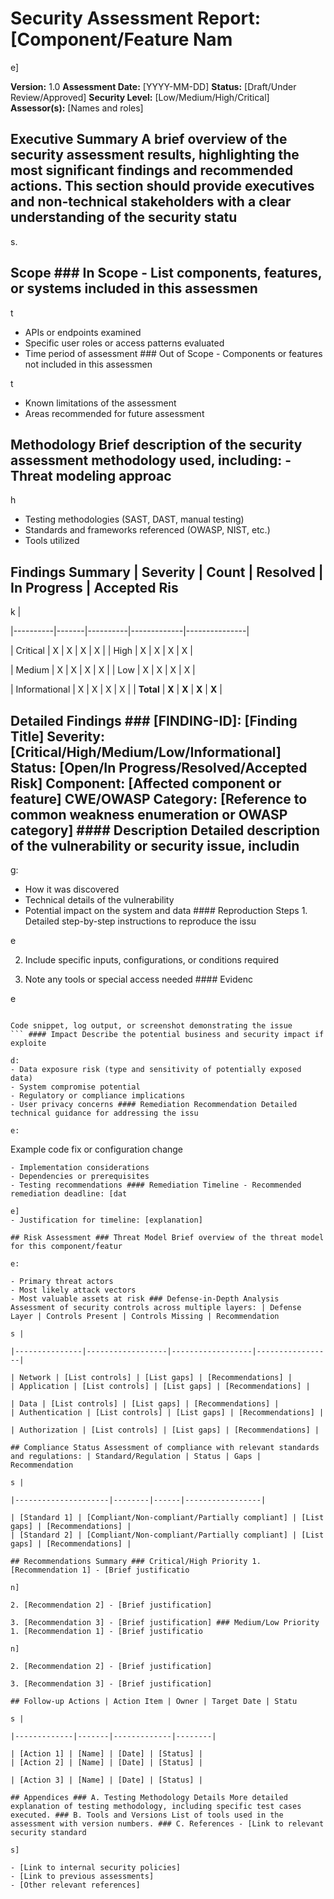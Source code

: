 # Security Assessment Report: [Component/Feature Nam

e]

**Version:** 1.0 **Assessment Date:** [YYYY-MM-DD] **Status:** [Draft/Under Review/Approved] **Security Level:** [Low/Medium/High/Critical] **Assessor(s):** [Names and roles]

## Executive Summary A brief overview of the security assessment results, highlighting the most significant findings and recommended actions. This section should provide executives and non-technical stakeholders with a clear understanding of the security statu

s.

## Scope ### In Scope - List components, features, or systems included in this assessmen

t

- APIs or endpoints examined
- Specific user roles or access patterns evaluated
- Time period of assessment ### Out of Scope - Components or features not included in this assessmen

t
- Known limitations of the assessment
- Areas recommended for future assessment

## Methodology Brief description of the security assessment methodology used, including: - Threat modeling approac

h

- Testing methodologies (SAST, DAST, manual testing)
- Standards and frameworks referenced (OWASP, NIST, etc.)
- Tools utilized

## Findings Summary | Severity | Count | Resolved | In Progress | Accepted Ris

k |

|----------|-------|----------|-------------|---------------|

| Critical | X | X | X | X |
| High | X | X | X | X |

| Medium | X | X | X | X |
| Low | X | X | X | X |

| Informational | X | X | X | X |
| **Total** | **X** | **X** | **X** | **X** |

## Detailed Findings ### [FINDING-ID]: [Finding Title] **Severity:** [Critical/High/Medium/Low/Informational] **Status:** [Open/In Progress/Resolved/Accepted Risk] **Component:** [Affected component or feature] **CWE/OWASP Category:** [Reference to common weakness enumeration or OWASP category] #### Description Detailed description of the vulnerability or security issue, includin

g:

- How it was discovered
- Technical details of the vulnerability
- Potential impact on the system and data #### Reproduction Steps 1. Detailed step-by-step instructions to reproduce the issu

e

2. Include specific inputs, configurations, or conditions required

3. Note any tools or special access needed #### Evidenc

e

```

Code snippet, log output, or screenshot demonstrating the issue
``` #### Impact Describe the potential business and security impact if exploite

d:
- Data exposure risk (type and sensitivity of potentially exposed data)
- System compromise potential
- Regulatory or compliance implications
- User privacy concerns #### Remediation Recommendation Detailed technical guidance for addressing the issu

e:

```

Example code fix or configuration change
``` Additional remediation notes:
- Implementation considerations
- Dependencies or prerequisites
- Testing recommendations #### Remediation Timeline - Recommended remediation deadline: [dat

e]
- Justification for timeline: [explanation]

## Risk Assessment ### Threat Model Brief overview of the threat model for this component/featur

e:

- Primary threat actors
- Most likely attack vectors
- Most valuable assets at risk ### Defense-in-Depth Analysis Assessment of security controls across multiple layers: | Defense Layer | Controls Present | Controls Missing | Recommendation

s |

|---------------|------------------|------------------|-----------------|

| Network | [List controls] | [List gaps] | [Recommendations] |
| Application | [List controls] | [List gaps] | [Recommendations] |

| Data | [List controls] | [List gaps] | [Recommendations] |
| Authentication | [List controls] | [List gaps] | [Recommendations] |

| Authorization | [List controls] | [List gaps] | [Recommendations] |

## Compliance Status Assessment of compliance with relevant standards and regulations: | Standard/Regulation | Status | Gaps | Recommendation

s |

|---------------------|--------|------|-----------------|

| [Standard 1] | [Compliant/Non-compliant/Partially compliant] | [List gaps] | [Recommendations] |
| [Standard 2] | [Compliant/Non-compliant/Partially compliant] | [List gaps] | [Recommendations] |

## Recommendations Summary ### Critical/High Priority 1. [Recommendation 1] - [Brief justificatio

n]

2. [Recommendation 2] - [Brief justification]

3. [Recommendation 3] - [Brief justification] ### Medium/Low Priority 1. [Recommendation 1] - [Brief justificatio

n]

2. [Recommendation 2] - [Brief justification]

3. [Recommendation 3] - [Brief justification]

## Follow-up Actions | Action Item | Owner | Target Date | Statu

s |

|-------------|-------|-------------|--------|

| [Action 1] | [Name] | [Date] | [Status] |
| [Action 2] | [Name] | [Date] | [Status] |

| [Action 3] | [Name] | [Date] | [Status] |

## Appendices ### A. Testing Methodology Details More detailed explanation of testing methodology, including specific test cases executed. ### B. Tools and Versions List of tools used in the assessment with version numbers. ### C. References - [Link to relevant security standard

s]

- [Link to internal security policies]
- [Link to previous assessments]
- [Other relevant references]